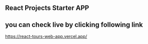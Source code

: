 ## React Projects Starter APP
## you can check live by clicking following link
https://react-tours-web-app.vercel.app/
